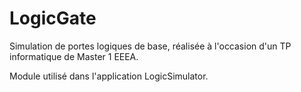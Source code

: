 # LogicGate
Simulation de portes logiques de base, réalisée à l'occasion d'un TP informatique de Master 1 EEEA.  

Module utilisé dans l'application LogicSimulator.
